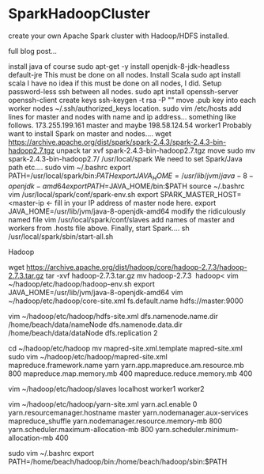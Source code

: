 # SparkHadoopCluster
create your own Apache Spark cluster with Hadoop/HDFS installed.

full blog post...

install java of course sudo apt-get -y install openjdk-8-jdk-headless default-jre
This must be done on all nodes.
Install Scala sudo apt install scala
I have no idea if this must be done on all nodes, I did.
Setup password-less ssh between all nodes.
sudo apt install openssh-server openssh-client
create keys ssh-keygen -t rsa -P ""
move .pub key into each worker nodes ~/.ssh/authorized_keys location.
sudo vim /etc/hosts
add lines for master and nodes with name and ip address... something like follows.
173.255.199.161 master and maybe 198.58.124.54 worker1
Probably want to install Spark on master and nodes.... wget https://archive.apache.org/dist/spark/spark-2.4.3/spark-2.4.3-bin-hadoop2.7.tgz
unpack tar xvf spark-2.4.3-bin-hadoop2.7.tgz
move sudo mv spark-2.4.3-bin-hadoop2.7/ /usr/local/spark
We need to set Spark/Java path etc.... sudo vim ~/.bashrc
export PATH=/usr/local/spark/bin:$PATH
export JAVA_HOME=/usr/lib/jvm/java-8-openjdk-amd64
export PATH=$JAVA_HOME/bin:$PATH
source ~/.bashrc
vim /usr/local/spark/conf/spark-env.sh
export SPARK_MASTER_HOST=<master-ip   <- fill in your IP address of master node here.
export JAVA_HOME=/usr/lib/jvm/java-8-openjdk-amd64
modify the ridiculously named file vim /usr/local/spark/conf/slaves
add names of master and workers from .hosts file above.
Finally, start Spark.... sh /usr/local/spark/sbin/start-all.sh


Hadoop

wget https://archive.apache.org/dist/hadoop/core/hadoop-2.7.3/hadoop-2.7.3.tar.gz
tar -xvf hadoop-2.7.3.tar.gz
mv hadoop-2.7.3  hadoop<
vim ~/hadoop/etc/hadoop/hadoop-env.sh
export JAVA_HOME=/usr/lib/jvm/java-8-openjdk-amd64
vim ~/hadoop/etc/hadoop/core-site.xml
<configuration>
        <property>
                <name>fs.default.name</name>
                <value>hdfs://master:9000</value>
        </property>
</configuration>

vim ~/hadoop/etc/hadoop/hdfs-site.xml
<configuration>
        <property>
                <name>dfs.namenode.name.dir</name>
                <value>/home/beach/data/nameNode</value>
        </property>
        <property>
                <name>dfs.namenode.data.dir</name>
                <value>/home/beach/data/dataNode</value>
        </property>
        <property>
                <name>dfs.replication</name>
                <value>2</value>
        </property>
</configuration>

cd ~/hadoop/etc/hadoop 
    mv mapred-site.xml.template mapred-site.xml
    sudo vim ~/hadoop/etc/hadoop/mapred-site.xml
    <configuration>
<property>
                <name>mapreduce.framework.name</name>
                <value>yarn</value>
        </property>
        <property>
                <name>yarn.app.mapreduce.am.resource.mb</name>
                <value>800</value>
        </property>
        <property>
                <name>mapreduce.map.memory.mb</name>
                <value>400</value>
        </property>
        <property>
                <name>mapreduce.reduce.memory.mb</name>
                <value>400</value>
        </property>
</configuration>


vim ~/hadoop/etc/hadoop/slaves
localhost
worker1
worker2

vim ~/hadoop/etc/hadoop/yarn-site.xml
<property>
                <name>yarn.acl.enable</name>
                <value>0</value>
        </property>
        <property>
                <name>yarn.resourcemanager.hostname</name>
                <value>master</value>
        </property>
        <property>
                <name>yarn.nodemanager.aux-services</name>
                <value>mapreduce_shuffle</value>
        </property>
        <property>
                <name>yarn.nodemanager.resource.memory-mb</name>
                <value>800</value>
        </property>
        <property>
                <name>yarn.scheduler.maximum-allocation-mb</name>
                <value>800</value>
        </property>
        <property>
                <name>yarn.scheduler.minimum-allocation-mb</name>
                <value>400</value>
        </property>
</configuration>


sudo vim ~/.bashrc
export PATH=/home/beach/hadoop/bin:/home/beach/hadoop/sbin:$PATH
